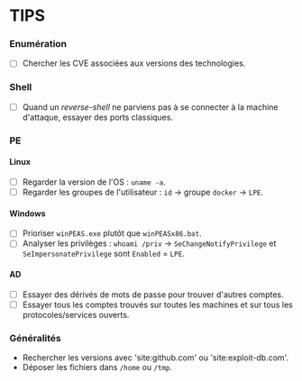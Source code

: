 # TIPS

### Enumération

* [ ] Chercher les CVE associées aux versions des technologies.

### Shell

* [ ] Quand un _reverse-shell_ ne parviens pas à se connecter à la machine d'attaque, essayer des ports classiques.

### PE

#### Linux

* [ ] Regarder la version de l'OS : `uname -a`.
* [ ] Regarder les groupes de l'utilisateur : `id` -> groupe `docker` -> `LPE`.

#### Windows

* [ ] Prioriser `winPEAS.exe` plutôt que `winPEASx86.bat`.
* [ ] Analyser les privilèges : `whoami /priv` -> `SeChangeNotifyPrivilege` et `SeImpersonatePrivilege` sont `Enabled` = `LPE`.

#### AD

* [ ] Essayer des dérivés de mots de passe pour trouver d'autres comptes.
* [ ] Essayer tous les comptes trouvés sur toutes les machines et sur tous les protocoles/services ouverts.

### Généralités

* Rechercher les versions avec 'site:github.com' ou 'site:exploit-db.com'.
* Déposer les fichiers dans `/home` ou `/tmp`.
